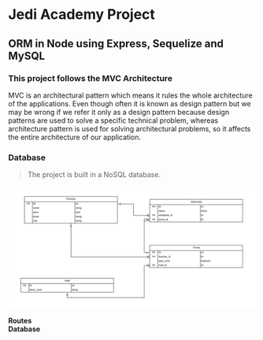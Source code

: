 # Jedi Academy Project
## ORM in Node using Express, Sequelize and MySQL

### This project follows the MVC Architecture

MVC is an architectural pattern which means it rules the whole architecture of the applications. Even though often it is known as design pattern but we may be wrong if we refer it only as a design pattern because design patterns are used to solve a specific technical problem, whereas architecture pattern is used for solving architectural problems, so it affects the entire architecture of our application.

### Database

> The project is built in a NoSQL database.

![Database Diagram](/images/db_diagram.png)

**Routes**</br>
**Database**</br>
